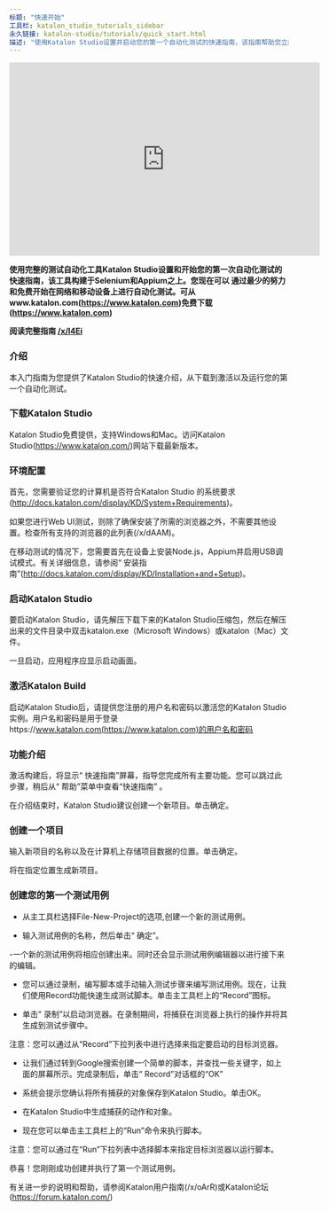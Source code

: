 ```yaml
---
标题: "快速开始"
工具栏: katalon_studio_tutorials_sidebar
永久链接: katalon-studio/tutorials/quick_start.html
描述: "使用Katalon Studio设置并启动您的第一个自动化测试的快速指南，该指南帮助您立即在web和移动上开始自动化测试"
---
```

<iframe width="560" height="349" src="https://www.youtube.com/embed/Q80JTXYIteU?autoplay=1" frameborder="0" allowfullscreen="allowfullscreen">&nbsp;</iframe>

**使用完整的测试自动化工具Katalon Studio设置和开始您的第一次自动化测试的快速指南，该工具构建于Selenium和Appium之上。您现在可以 通过最少的努力和免费开始在网络和移动设备上进行自动化测试。可从www.katalon.com(https://www.katalon.com)免费下载(https://www.katalon.com)**

**阅读完整指南 [/x/l4Ei](/x/l4Ei)**

### 介绍

本入门指南为您提供了Katalon Studio的快速介绍，从下载到激活以及运行您的第一个自动化测试。

### 下载Katalon Studio

Katalon Studio免费提供，支持Windows和Mac。访问Katalon Studio(https://www.katalon.com/)网站下载最新版本。 

### 环境配置

首先，您需要验证您的计算机是否符合Katalon Studio 的系统要求(http://docs.katalon.com/display/KD/System+Requirements)。

如果您进行Web UI测试，则除了确保安装了所需的浏览器之外，不需要其他设置。检查所有支持的浏览器的此列表(/x/dAAM)。

在移动测试的情况下，您需要首先在设备上安装Node.js，Appium并启用USB调试模式。有关详细信息，请参阅“ 安装指南”(http://docs.katalon.com/display/KD/Installation+and+Setup)。

### 启动Katalon Studio

要启动Katalon Studio，请先解压下载下来的Katalon Studio压缩包，然后在解压出来的文件目录中双击katalon.exe（Microsoft Windows）或katalon（Mac）文件。

一旦启动，应用程序应显示启动画面。

### 激活Katalon Build

启动Katalon Studio后，请提供您注册的用户名和密码以激活您的Katalon Studio实例。用户名和密码是用于登录https://www.katalon.com(https://www.katalon.com)的用户名和密码 

### 功能介绍

激活构建后，将显示“ 快速指南”屏幕，指导您完成所有主要功能。您可以跳过此步骤，稍后从“ 帮助”菜单中查看“快速指南” 。

在介绍结束时，Katalon Studio建议创建一个新项目。单击确定。

### 创建一个项目

输入新项目的名称以及在计算机上存储项目数据的位置。单击确定。

将在指定位置生成新项目。

### 创建您的第一个测试用例

- 从主工具栏选择File-New-Project的选项,创建一个新的测试用例。

- 输入测试用例的名称，然后单击“ 确定”。

-一个新的测试用例将相应创建出来。同时还会显示测试用例编辑器以进行接下来的编辑。

- 您可以通过录制，编写脚本或手动输入测试步骤来编写测试用例。现在，让我们使用Record功能快速生成测试脚本。单击主工具栏上的“Record”图标。

- 单击“ 录制”以启动浏览器。在录制期间，将捕获在浏览器上执行的操作并将其生成到测试步骤中。

注意：您可以通过从“Record”下拉列表中进行选择来指定要启动的目标浏览器。

- 让我们通过转到Google搜索创建一个简单的脚本，并查找一些关键字，如上面的屏幕所示。完成录制后，单击“ Record”对话框的“OK”

- 系统会提示您确认将所有捕获的对象保存到Katalon Studio。单击OK。

- 在Katalon Studio中生成捕获的动作和对象。

- 现在您可以单击主工具栏上的“Run”命令来执行脚本。

注意：您可以通过在“Run”下拉列表中选择脚本来指定目标浏览器以运行脚本。

恭喜！您刚刚成功创建并执行了第一个测试用例。

有关进一步的说明和帮助，请参阅Katalon用户指南(/x/oArR)或Katalon论坛(https://forum.katalon.com/)
